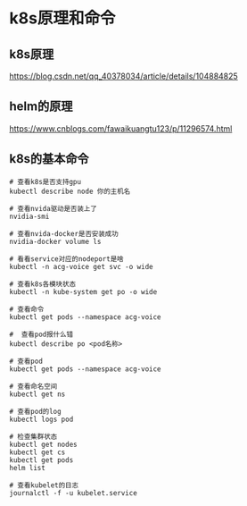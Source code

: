 # k8s原理和命令

## k8s原理
https://blog.csdn.net/qq_40378034/article/details/104884825

## helm的原理
https://www.cnblogs.com/fawaikuangtu123/p/11296574.html

## k8s的基本命令

```shell script
# 查看k8s是否支持gpu
kubectl describe node 你的主机名

# 查看nvida驱动是否装上了
nvidia-smi

# 查看nvida-docker是否安装成功
nvidia-docker volume ls

# 看看service对应的nodeport是啥 
kubectl -n acg-voice get svc -o wide 

# 查看k8s各模块状态
kubectl -n kube-system get po -o wide

# 查看命令
kubectl get pods --namespace acg-voice

#  查看pod报什么错
kubectl describe po <pod名称>

# 查看pod
kubectl get pods --namespace acg-voice

# 查看命名空间
kubectl get ns

# 查看pod的log
kubectl logs pod

# 检查集群状态
kubectl get nodes
kubectl get cs
kubectl get pods
helm list

# 查看kubelet的日志
journalctl -f -u kubelet.service
```

